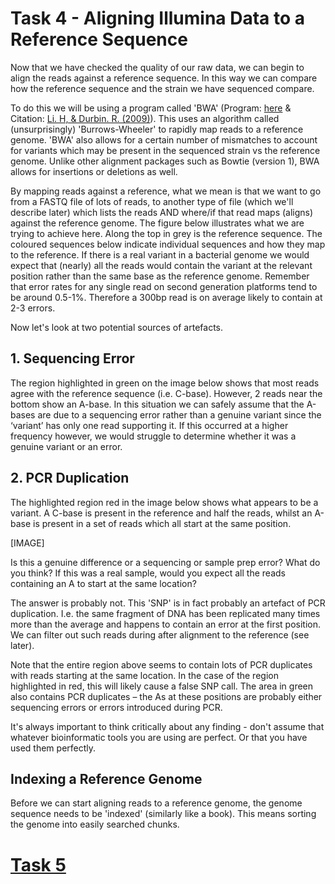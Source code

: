 # Task 4 - Aligning Illumina Data to a Reference Sequence

Now that we have checked the quality of our raw data, we can begin to align the reads against a reference sequence. In this way we can compare how the reference sequence and the strain we have sequenced compare.

To do this we will be using a program called 'BWA' (Program: [here](https://github.com/lh3/bwa) & Citation: [Li. H, & Durbin. R. (2009)](https://www.ncbi.nlm.nih.gov/pubmed/19451168)). This uses an algorithm called (unsurprisingly) 'Burrows-Wheeler' to rapidly map reads to a reference genome. 'BWA' also allows for a certain number of mismatches to account for variants which may be present in the sequenced strain vs the reference genome. Unlike other alignment packages such as Bowtie (version 1), BWA allows for insertions or deletions as well.

By mapping reads against a reference, what we mean is that we want to go from a FASTQ file of lots of reads, to another type of file (which we'll describe later) which lists the reads AND where/if that read maps (aligns) against the reference genome. The figure below illustrates what we are trying to achieve here. Along the top in grey is the reference sequence. The coloured sequences below indicate individual sequences and how they map to the reference. If there is a real variant in a bacterial genome we would expect that (nearly) all the reads would contain the variant at the relevant position rather than the same base as the reference genome. Remember that error rates for any single read on second generation platforms tend to be around 0.5-1%. Therefore a 300bp read is on average likely to contain at 2-3 errors.

Now let's look at two potential sources of artefacts.

## 1. Sequencing Error
The region highlighted in green on the image below shows that most reads agree with the reference sequence (i.e. C-base). However, 2 reads near the bottom show an A-base. In this situation we can safely assume that the A-bases are due to a sequencing error rather than a genuine variant since the ‘variant’ has only one read supporting it. If this occurred at a higher frequency however, we would struggle to determine whether it was a genuine variant or an error.

## 2. PCR Duplication
The highlighted region red in the image below shows what appears to be a variant. A C-base is present in the reference and half the reads, whilst an A-base is present in a set of reads which all start at the same position.
 
[IMAGE]

Is this a genuine difference or a sequencing or sample prep error? What do you think? If this was a real sample, would you expect all the reads containing an A to start at the same location?

The answer is probably not. This 'SNP' is in fact probably an artefact of PCR duplication. I.e. the same fragment of DNA has been replicated many times more than the average and happens to contain an error at the first position. We can filter out such reads during after alignment to the reference (see later).

Note that the entire region above seems to contain lots of PCR duplicates with reads starting at the same location. In the case of the region highlighted in red, this will likely cause a false SNP call. The area in green also contains PCR duplicates – the As at these positions are probably either sequencing errors or errors introduced during PCR.

It's always important to think critically about any finding - don't assume that whatever bioinformatic tools you are using are perfect. Or that you have used them perfectly.

## Indexing a Reference Genome
Before we can start aligning reads to a reference genome, the genome sequence needs to be 'indexed' (similarly like a book). This means sorting the genome into easily searched chunks.

# [Task 5]()
